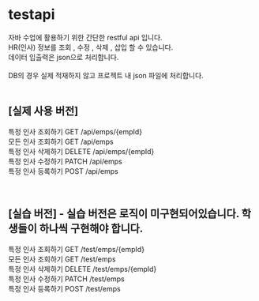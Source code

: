 # testapi
자바 수업에 활용하기 위한 간단한 restful api 입니다.<br>
HR(인사) 정보를 조회 , 수정 , 삭제 , 삽입 할 수 있습니다.<br> 
데이터 입출력은 json으로 처리합니다. <br>
<br>
DB의 경우 실제 적재하지 않고 프로젝트 내 json 파일에 처리합니다. <br>
<br>

## [실제 사용 버전] <br>

특정 인사 조회하기 GET     /api/emps/{empId} <br>
모든 인사 조회하기 GET     /api/emps <br>
특정 인사 삭제하기 DELETE  /api/emps/{empId} <br>
특정 인사 수정하기 PATCH   /api/emps <br>
특정 인사 등록하기 POST   /api/emps  <br>

<br>

## [실습 버전] - 실습 버전은 로직이 미구현되어있습니다. 학생들이 하나씩 구현해야 합니다. <br>

특정 인사 조회하기 GET     /test/emps/{empId}  <br>
모든 인사 조회하기 GET     /test/emps <br>
특정 인사 삭제하기 DELETE  /test/emps/{empId} <br>
특정 인사 수정하기 PATCH   /test/emps <br>
특정 인사 등록하기 POST   /test/emps  <br>
<br>
